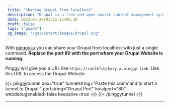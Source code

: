 ```yaml
---
 title: "Sharing Drupal from localhost" 
 description: "Drupal is a free and open-source content management system (CMS) used to create dynamic websites and web applications."
 date: 2023-05-26T01:15:25+05:30 
 draft: false 
 tags: ["guide"]
 og_image: "/quickstart/images/drupal.svg"
---
```


With [pinggy.io](https://pinggy.io) you can share your Drupal from localhost with just a single command. **Replace the port 80 with the port where your Drupal Website is running.**

Pinggy will give you a URL like `https://ranlkfsbjkxry.a.pinggy.link`. Use this URL to access the Drupal Website.

{{< pinggytunnel box="true" tunnelstring="Paste this command to start a tunnel to Drupal:" portstring="Drupal Port" localport="80" webdebugenabled=false keepalive=true >}}
{{< /pinggytunnel >}}

<hr>
